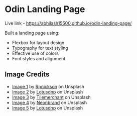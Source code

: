 # Odin Landing Page

Live link - https://abhilash15500.github.io/odin-landing-page/

Built a landing page using:
- Flexbox for layout design
- Typography for text styling
- Effective use of colors
- Font styles and alignment

## Image Credits

- [Image 1](https://unsplash.com/photos/gray-padded-chaise-couch-beside-window-rEJxpBskj3Q) by [Rpnickson](https://unsplash.com/@rpnickson) on Unsplash
- [Image 2](https://unsplash.com/photos/a-kitchen-with-a-bar-and-island-iUjIiP0sMTs) by [Lotusdnp](https://unsplash.com/@lotusdnp) on Unsplash
- [Image 3](https://unsplash.com/photos/a-living-room-filled-with-furniture-and-a-fire-place-W3qdUw-eVsE) by [Tilemerchant](https://unsplash.com/@tilemerchant) on Unsplash
- [Image 4](https://unsplash.com/photos/photography-of-bedroom-b_GtasP517U) by [Neonbrand](https://unsplash.com/@neonbrand) on Unsplash
- [Image 5](https://unsplash.com/photos/a-kitchen-with-a-dining-table-and-chairs-O9lLeSCBKio) by [Lotusdnp](https://unsplash.com/@lotusdnp) on Unsplash

